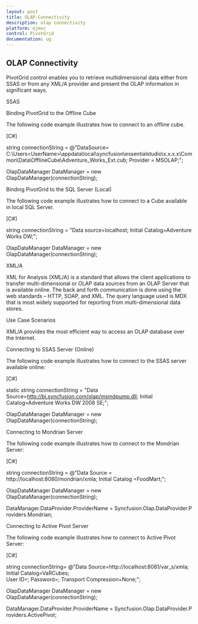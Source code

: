 ```yaml
---
layout: post
title: OLAP-Connectivity
description: olap connectivity 
platform: ejmvc
control: PivotGrid
documentation: ug
---
```


## OLAP Connectivity 

PivotGrid control enables you to retrieve multidimensional data either from SSAS or from any XML/A provider and present the OLAP information in significant ways.

SSAS

Binding PivotGrid to the Offline Cube

The following code example illustrates how to connect to an offline cube.

[C#]

string connectionString = @"DataSource= C:\Users\<UserName>\appdata\local\syncfusion\essentialstudio\x.x.x.x\Common\Data\OfflineCube\Adventure_Works_Ext.cub; Provider = MSOLAP;";

OlapDataManager DataManager = new OlapDataManager(connectionString);



Binding PivotGrid to the SQL Server (Local)

The following code example illustrates how to connect to a Cube available in local SQL Server.

[C#]

string connectionString = "Data source=localhost; Initial Catalog=Adventure Works DW;";

OlapDataManager DataManager = new OlapDataManager(connectionString);





XML/A

XML for Analysis (XML/A) is a standard that allows the client applications to transfer multi-dimensional or OLAP data sources from an OLAP Server that is available online. The back and forth communication is done using the web standards – HTTP, SOAP, and XML. The query language used is MDX that is most widely supported for reporting from multi-dimensional data stores.

Use Case Scenarios

XML/A provides the most efficient way to access an OLAP database over the Internet.

Connecting to SSAS Server (Online)

The following code example illustrates how to connect to the SSAS server available online:

[C#]

static string connectionString = "Data Source=http://bi.syncfusion.com/olap/msmdpump.dll; Initial Catalog=Adventure Works DW 2008 SE;";   

OlapDataManager DataManager = new OlapDataManager(connectionString);



Connecting to Mondrian Server

The following code example illustrates how to connect to the Mondrian Server:


[C#]

string connectionString = @"Data Source = http://localhost:8080/mondrian/xmla; Initial Catalog =FoodMart;";

OlapDataManager DataManager = new OlapDataManager(connectionString);

DataManager.DataProvider.ProviderName = Syncfusion.Olap.DataProvider.Providers.Mondrian; 



Connecting to Active Pivot Server

The following code example illustrates how to connect to Active Pivot Server:


[C#]

string connectionString= @"Data Source=http://localhost:8081/var_s/xmla;  Initial Catalog=VaRCubes; User ID=; Password=; Transport Compression=None;";

OlapDataManager DataManager = new OlapDataManager(connectionString);

DataManager.DataProvider.ProviderName = Syncfusion.Olap.DataProvider.Providers.ActivePivot;



